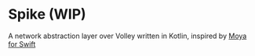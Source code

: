 # Spike (WIP)
A network abstraction layer over Volley written in Kotlin, inspired by [Moya for Swift](https://github.com/Moya/Moya)
